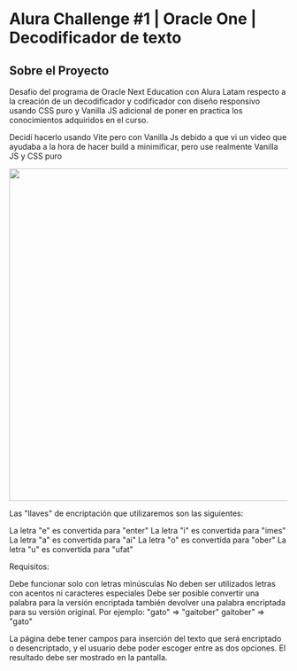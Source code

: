 # Alura Challenge #1 | Oracle One | Decodificador de texto


Sobre el Proyecto
---
Desafio del programa de Oracle Next Education con Alura Latam respecto a la creación de un decodificador y codificador
con diseño responsivo usando CSS puro y Vanilla JS adicional de poner en practica los conocimientos adquiridos en el curso.

Decidí hacerlo usando Vite pero con Vanilla Js debido a que vi un video que ayudaba a la hora de hacer build a minimificar, pero use realmente Vanilla JS y CSS puro 

<p align="center" >
     <img width="600" heigth="600" src="https://user-images.githubusercontent.com/53119511/182502484-45f07927-fa85-4b5a-b42a-6e9164b75d25.JPG">
</p>

Las "llaves" de encriptación que utilizaremos son las siguientes:

La letra "e" es convertida para "enter"
La letra "i" es convertida para "imes"
La letra "a" es convertida para "ai"
La letra "o" es convertida para "ober"
La letra "u" es convertida para "ufat"

Requisitos:

Debe funcionar solo con letras minúsculas
No deben ser utilizados letras con acentos ni caracteres especiales
Debe ser posible convertir una palabra para la versión encriptada también devolver una palabra encriptada para su versión original.
Por ejemplo:
"gato" => "gaitober"
gaitober" => "gato"

La página debe tener campos para
inserción del texto que será encriptado o desencriptado, y el usuario debe poder escoger entre as dos opciones.
El resultado debe ser mostrado en la pantalla.
